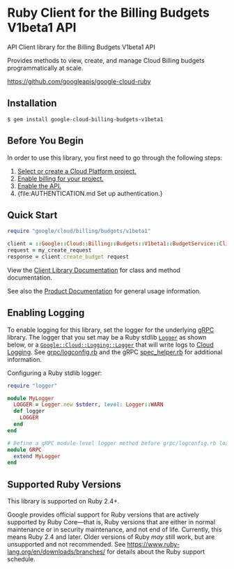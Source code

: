 # Ruby Client for the Billing Budgets V1beta1 API

API Client library for the Billing Budgets V1beta1 API

Provides methods to view, create, and manage Cloud Billing budgets programmatically at scale.

https://github.com/googleapis/google-cloud-ruby

## Installation

```
$ gem install google-cloud-billing-budgets-v1beta1
```

## Before You Begin

In order to use this library, you first need to go through the following steps:

1. [Select or create a Cloud Platform project.](https://console.cloud.google.com/project)
1. [Enable billing for your project.](https://cloud.google.com/billing/docs/how-to/modify-project#enable_billing_for_a_project)
1. [Enable the API.](https://console.cloud.google.com/apis/library/billingbudgets.googleapis.com)
1. {file:AUTHENTICATION.md Set up authentication.}

## Quick Start

```ruby
require "google/cloud/billing/budgets/v1beta1"

client = ::Google::Cloud::Billing::Budgets::V1beta1::BudgetService::Client.new
request = my_create_request
response = client.create_budget request
```

View the [Client Library Documentation](https://googleapis.dev/ruby/google-cloud-billing-budgets-v1beta1/latest)
for class and method documentation.

See also the [Product Documentation](https://cloud.google.com/billing/docs/how-to/budget-api-overview)
for general usage information.

## Enabling Logging

To enable logging for this library, set the logger for the underlying [gRPC](https://github.com/grpc/grpc/tree/master/src/ruby) library.
The logger that you set may be a Ruby stdlib [`Logger`](https://ruby-doc.org/stdlib/libdoc/logger/rdoc/Logger.html) as shown below,
or a [`Google::Cloud::Logging::Logger`](https://googleapis.dev/ruby/google-cloud-logging/latest)
that will write logs to [Cloud Logging](https://cloud.google.com/logging/). See [grpc/logconfig.rb](https://github.com/grpc/grpc/blob/master/src/ruby/lib/grpc/logconfig.rb)
and the gRPC [spec_helper.rb](https://github.com/grpc/grpc/blob/master/src/ruby/spec/spec_helper.rb) for additional information.

Configuring a Ruby stdlib logger:

```ruby
require "logger"

module MyLogger
  LOGGER = Logger.new $stderr, level: Logger::WARN
  def logger
    LOGGER
  end
end

# Define a gRPC module-level logger method before grpc/logconfig.rb loads.
module GRPC
  extend MyLogger
end
```

## Supported Ruby Versions

This library is supported on Ruby 2.4+.

Google provides official support for Ruby versions that are actively supported
by Ruby Core—that is, Ruby versions that are either in normal maintenance or
in security maintenance, and not end of life. Currently, this means Ruby 2.4
and later. Older versions of Ruby _may_ still work, but are unsupported and not
recommended. See https://www.ruby-lang.org/en/downloads/branches/ for details
about the Ruby support schedule.

